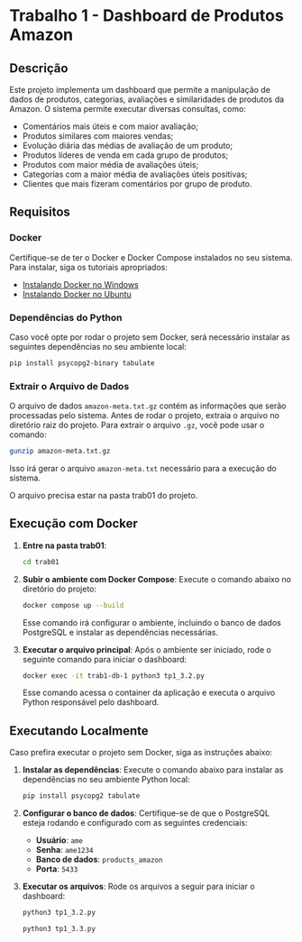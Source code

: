 # Trabalho 1 - Dashboard de Produtos Amazon

## Descrição

Este projeto implementa um dashboard que permite a manipulação de dados de produtos, categorias, avaliações e similaridades de produtos da Amazon. O sistema permite executar diversas consultas, como:

- Comentários mais úteis e com maior avaliação;
- Produtos similares com maiores vendas;
- Evolução diária das médias de avaliação de um produto;
- Produtos líderes de venda em cada grupo de produtos;
- Produtos com maior média de avaliações úteis;
- Categorias com a maior média de avaliações úteis positivas;
- Clientes que mais fizeram comentários por grupo de produto.

## Requisitos

### Docker

Certifique-se de ter o Docker e Docker Compose instalados no seu sistema. Para instalar, siga os tutoriais apropriados:

- [Instalando Docker no Windows](https://gitlab.com/paulonellessen/docker-saas/-/wikis/Instalando%20o%20Docker/Windows)
- [Instalando Docker no Ubuntu](https://gitlab.com/paulonellessen/docker-saas/-/wikis/Instalando%20o%20Docker/Ubuntu)

### Dependências do Python

Caso você opte por rodar o projeto sem Docker, será necessário instalar as seguintes dependências no seu ambiente local:

```bash
pip install psycopg2-binary tabulate
```

### Extrair o Arquivo de Dados

O arquivo de dados `amazon-meta.txt.gz` contém as informações que serão processadas pelo sistema. Antes de rodar o projeto, extraia o arquivo no diretório raiz do projeto. Para extrair o arquivo `.gz`, você pode usar o comando:

```bash
gunzip amazon-meta.txt.gz
```

Isso irá gerar o arquivo `amazon-meta.txt` necessário para a execução do sistema.

O arquivo precisa estar na pasta trab01 do projeto.

## Execução com Docker

1. **Entre na pasta trab01**:
   ```bash
   cd trab01
   ```

2. **Subir o ambiente com Docker Compose**:
   Execute o comando abaixo no diretório do projeto:

   ```bash
   docker compose up --build
   ```

   Esse comando irá configurar o ambiente, incluindo o banco de dados PostgreSQL e instalar as dependências necessárias.

3. **Executar o arquivo principal**:
   Após o ambiente ser iniciado, rode o seguinte comando para iniciar o dashboard:

   ```bash
   docker exec -it trab1-db-1 python3 tp1_3.2.py
   ```

   Esse comando acessa o container da aplicação e executa o arquivo Python responsável pelo dashboard.

## Executando Localmente

Caso prefira executar o projeto sem Docker, siga as instruções abaixo:

1. **Instalar as dependências**:
   Execute o comando abaixo para instalar as dependências no seu ambiente Python local:

   ```bash
   pip install psycopg2 tabulate
   ```

2. **Configurar o banco de dados**:
   Certifique-se de que o PostgreSQL esteja rodando e configurado com as seguintes credenciais:

   - **Usuário**: `ame`
   - **Senha**: `ame1234`
   - **Banco de dados**: `products_amazon`
   - **Porta**: `5433`

3. **Executar os arquivos**:
   Rode os arquivos a seguir para iniciar o dashboard:

   ```bash
   python3 tp1_3.2.py
   ```

   ```bash
   python3 tp1_3.3.py
   ```
